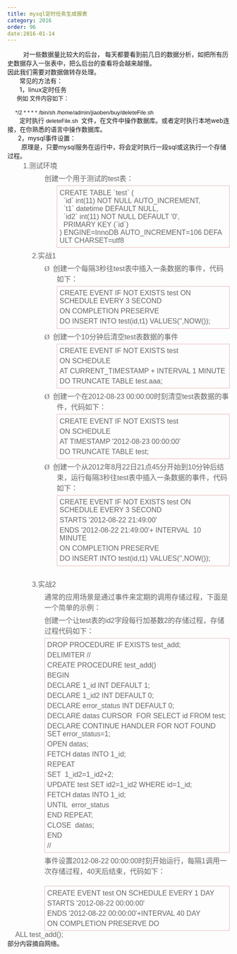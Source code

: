 ```yaml
---
title: mysql定时任务生成报表
category: 2016
order: 96
date:2016-01-14
---
```

<div>&nbsp; &nbsp; &nbsp; &nbsp; &nbsp;对一些数据量比较大的后台， 每天都要看到前几日的数据分析，如把所有历史数据存入一张表中，把么后台的查看将会越来越慢。<br/>
因此我们需要对数据做转存处理。<br/>
<span>&nbsp; &nbsp; &nbsp; &nbsp;常见的方法有：<br/>
&nbsp; &nbsp; &nbsp; &nbsp;1，linux定时任务<br/>
</span><p style="margin-top:0px;margin-bottom:14px;font-family:Verdana, Geneva, Arial, Helvetica, sans-serif;font-size:12.8000001907349px">&nbsp;&nbsp;&nbsp;&nbsp;&nbsp;&nbsp;例如 文件内容如下：</p>
<span style="font-family:Verdana, Geneva, Arial, Helvetica, sans-serif;font-size:12.8000001907349px">&nbsp; &nbsp; &nbsp;*/2 * * * * /bin/sh /home/admin/jiaoben/buy/deleteFile.sh&nbsp;</span><span>&nbsp;<br/>
<span>&nbsp; &nbsp; &nbsp; &nbsp;定时执行&nbsp;</span></span><span style="font-family:Verdana, Geneva, Arial, Helvetica, sans-serif;font-size:12.8000001907349px">deleteFile.sh&nbsp;</span><span>&nbsp;文件，在文件中操作数据库。或者定时执行本地web连接，在你熟悉的语言中操作数据库。<br/>
<span>&nbsp; &nbsp; &nbsp;&nbsp;2，mysql事件设置：<br/>
<span>&nbsp; &nbsp; &nbsp; &nbsp;&nbsp;原理是，只要mysql服务在运行中，将会定时执行一段sql或这执行一个存储过程。<br/>
<span>&nbsp; &nbsp; &nbsp; &nbsp; &nbsp;</span></span></span></span><span style="color:rgb(102, 102, 102);font-family:宋体, Arial;font-size:16px;text-indent:-21pt;word-wrap:break-word"><span style="word-wrap:break-word">1.</span></span><span style="color:rgb(102, 102, 102);font-size:16px;text-indent:-21pt;word-wrap:break-word;font-family:宋体">测试环境</span><p style="word-wrap:break-word;margin-top:5px;margin-bottom:5px;margin-left:63pt;padding:0px;color:rgb(102, 102, 102);font-family:宋体, Arial;font-size:16px"><span style="word-wrap:break-word;font-family:宋体">创建一个用于测试的</span><span style="word-wrap:break-word">test</span><span style="word-wrap:break-word;font-family:宋体">表：</span></p>

<div style="word-wrap:break-word;color:rgb(102, 102, 102);font-family:宋体, Arial;font-size:16px;border:1pt solid rgb(229, 184, 183);padding:1pt 4pt;margin-left:84pt;margin-right:0cm"><p style="word-wrap:break-word;margin-top:5px;margin-bottom:5px;margin-left:0cm;padding:0cm;border:none;background-image:initial;background-attachment:initial;background-size:initial;background-origin:initial;background-clip:initial;background-position:initial;background-repeat:initial"><span style="word-wrap:break-word">CREATE&nbsp;TABLE&nbsp;`test`&nbsp;(<br style="word-wrap:break-word">&nbsp;&nbsp;`id`&nbsp;int(11)&nbsp;NOT&nbsp;NULL&nbsp;AUTO_INCREMENT,<br style="word-wrap:break-word">&nbsp;&nbsp;`t1`&nbsp;datetime&nbsp;DEFAULT&nbsp;NULL,<br style="word-wrap:break-word">&nbsp;&nbsp;`id2`&nbsp;int(11)&nbsp;NOT&nbsp;NULL&nbsp;DEFAULT&nbsp;'0',<br style="word-wrap:break-word">&nbsp;&nbsp;PRIMARY&nbsp;KEY&nbsp;(`id`)<br style="word-wrap:break-word">)&nbsp;ENGINE=InnoDB&nbsp;AUTO_INCREMENT=106&nbsp;DEFAULT&nbsp;CHARSET=utf8</span></p>
</div>
<p style="word-wrap:break-word;margin-top:5px;margin-bottom:5px;margin-left:63pt;padding:0px;color:rgb(102, 102, 102);font-family:宋体, Arial;font-size:16px;text-indent:-21pt"><span style="word-wrap:break-word"><span style="word-wrap:break-word">2.</span></span><span style="word-wrap:break-word;font-family:宋体">实战</span><span style="word-wrap:break-word">1</span></p>
<p style="word-wrap:break-word;margin-top:5px;margin-bottom:5px;margin-left:84pt;padding:0px;color:rgb(102, 102, 102);font-family:宋体, Arial;font-size:16px;text-indent:-21pt"><span style="word-wrap:break-word;font-family:Wingdings"><span style="word-wrap:break-word">Ø<span style="word-wrap:break-word">&nbsp;&nbsp;</span></span></span><span style="word-wrap:break-word;font-family:宋体">创建一个每隔</span><span style="word-wrap:break-word">3</span><span style="word-wrap:break-word;font-family:宋体">秒往</span><span style="word-wrap:break-word">test</span><span style="word-wrap:break-word;font-family:宋体">表中插入一条数据的事件，代码如下：</span></p>

<div style="word-wrap:break-word;color:rgb(102, 102, 102);font-family:宋体, Arial;font-size:16px;border:1pt solid rgb(229, 184, 183);padding:1pt 4pt;margin-left:84pt;margin-right:0cm"><p style="word-wrap:break-word;margin-top:5px;margin-bottom:5px;margin-left:0cm;padding:0cm;border:none;background-image:initial;background-attachment:initial;background-size:initial;background-origin:initial;background-clip:initial;background-position:initial;background-repeat:initial"><span style="word-wrap:break-word">CREATE EVENT IF NOT EXISTS test ON SCHEDULE EVERY 3 SECOND</span></p>
<p style="word-wrap:break-word;margin-top:5px;margin-bottom:5px;margin-left:0cm;padding:0cm;border:none;background-image:initial;background-attachment:initial;background-size:initial;background-origin:initial;background-clip:initial;background-position:initial;background-repeat:initial"><span style="word-wrap:break-word">ON COMPLETION PRESERVE</span></p>
<p style="word-wrap:break-word;margin-top:5px;margin-bottom:5px;margin-left:0cm;padding:0cm;text-indent:0cm;border:none;background-image:initial;background-attachment:initial;background-size:initial;background-origin:initial;background-clip:initial;background-position:initial;background-repeat:initial"><span style="word-wrap:break-word">DO INSERT INTO test(id,t1) VALUES('',NOW());</span></p>
</div>
<p style="word-wrap:break-word;margin-top:5px;margin-bottom:5px;margin-left:84pt;padding:0px;color:rgb(102, 102, 102);font-family:宋体, Arial;font-size:16px;text-indent:-21pt"><span style="word-wrap:break-word;font-family:Wingdings"><span style="word-wrap:break-word">Ø<span style="word-wrap:break-word">&nbsp;&nbsp;</span></span></span><span style="word-wrap:break-word;font-family:宋体">创建一个</span><span style="word-wrap:break-word">10</span><span style="word-wrap:break-word;font-family:宋体">分钟后清空</span><span style="word-wrap:break-word">test</span><span style="word-wrap:break-word;font-family:宋体">表数据的事件</span></p>

<div style="word-wrap:break-word;color:rgb(102, 102, 102);font-family:宋体, Arial;font-size:16px;border:1pt solid rgb(229, 184, 183);padding:1pt 4pt;margin-left:84pt;margin-right:0cm"><p style="word-wrap:break-word;margin-top:5px;margin-bottom:5px;margin-left:0cm;padding:0cm;border:none;background-image:initial;background-attachment:initial;background-size:initial;background-origin:initial;background-clip:initial;background-position:initial;background-repeat:initial"><span style="word-wrap:break-word">CREATE EVENT IF NOT EXISTS test</span></p>
<p style="word-wrap:break-word;margin-top:5px;margin-bottom:5px;margin-left:0cm;padding:0cm;border:none;background-image:initial;background-attachment:initial;background-size:initial;background-origin:initial;background-clip:initial;background-position:initial;background-repeat:initial"><span style="word-wrap:break-word">ON SCHEDULE</span></p>
<p style="word-wrap:break-word;margin-top:5px;margin-bottom:5px;margin-left:0cm;padding:0cm;border:none;background-image:initial;background-attachment:initial;background-size:initial;background-origin:initial;background-clip:initial;background-position:initial;background-repeat:initial"><span style="word-wrap:break-word">AT CURRENT_TIMESTAMP + INTERVAL 1 MINUTE</span></p>
<p style="word-wrap:break-word;margin-top:5px;margin-bottom:5px;margin-left:0cm;padding:0cm;border:none;background-image:initial;background-attachment:initial;background-size:initial;background-origin:initial;background-clip:initial;background-position:initial;background-repeat:initial"><span style="word-wrap:break-word">DO TRUNCATE TABLE test.aaa;</span></p>
</div>
<p style="word-wrap:break-word;margin-top:5px;margin-bottom:5px;margin-left:84pt;padding:0px;color:rgb(102, 102, 102);font-family:宋体, Arial;font-size:16px;text-indent:-21pt"><span style="word-wrap:break-word;font-family:Wingdings"><span style="word-wrap:break-word">Ø<span style="word-wrap:break-word">&nbsp;&nbsp;</span></span></span><span style="word-wrap:break-word;font-family:宋体">创建一个在</span><span style="word-wrap:break-word">2012-08-23 00:00:00</span><span style="word-wrap:break-word;font-family:宋体">时刻清空</span><span style="word-wrap:break-word">test</span><span style="word-wrap:break-word;font-family:宋体">表数据的事件，代码如下：</span></p>

<div style="word-wrap:break-word;color:rgb(102, 102, 102);font-family:宋体, Arial;font-size:16px;border:1pt solid rgb(229, 184, 183);padding:1pt 4pt;margin-left:84pt;margin-right:0cm"><p style="word-wrap:break-word;margin-top:5px;margin-bottom:5px;margin-left:0cm;padding:0cm;border:none;background-image:initial;background-attachment:initial;background-size:initial;background-origin:initial;background-clip:initial;background-position:initial;background-repeat:initial"><span style="word-wrap:break-word">CREATE EVENT IF NOT EXISTS test</span></p>
<p style="word-wrap:break-word;margin-top:5px;margin-bottom:5px;margin-left:0cm;padding:0cm;border:none;background-image:initial;background-attachment:initial;background-size:initial;background-origin:initial;background-clip:initial;background-position:initial;background-repeat:initial"><span style="word-wrap:break-word">ON SCHEDULE</span></p>
<p style="word-wrap:break-word;margin-top:5px;margin-bottom:5px;margin-left:0cm;padding:0cm;border:none;background-image:initial;background-attachment:initial;background-size:initial;background-origin:initial;background-clip:initial;background-position:initial;background-repeat:initial"><span style="word-wrap:break-word">AT TIMESTAMP '2012-08-23 00:00:00'</span></p>
<p style="word-wrap:break-word;margin-top:5px;margin-bottom:5px;margin-left:0cm;padding:0cm;border:none;background-image:initial;background-attachment:initial;background-size:initial;background-origin:initial;background-clip:initial;background-position:initial;background-repeat:initial"><span style="word-wrap:break-word">DO TRUNCATE TABLE test;</span></p>
</div>
<p style="word-wrap:break-word;margin-top:5px;margin-bottom:5px;margin-left:84pt;padding:0px;color:rgb(102, 102, 102);font-family:宋体, Arial;font-size:16px;text-indent:-21pt"><span style="word-wrap:break-word;font-family:Wingdings"><span style="word-wrap:break-word">Ø<span style="word-wrap:break-word">&nbsp;&nbsp;</span></span></span><span style="word-wrap:break-word;font-family:宋体">创建一个从</span><span style="word-wrap:break-word">2012</span><span style="word-wrap:break-word;font-family:宋体">年</span><span style="word-wrap:break-word">8</span><span style="word-wrap:break-word;font-family:宋体">月</span><span style="word-wrap:break-word">22</span><span style="word-wrap:break-word;font-family:宋体">日</span><span style="word-wrap:break-word">21</span><span style="word-wrap:break-word;font-family:宋体">点</span><span style="word-wrap:break-word">45</span><span style="word-wrap:break-word;font-family:宋体">分开始到</span><span style="word-wrap:break-word">10</span><span style="word-wrap:break-word;font-family:宋体">分钟后结束，运行每隔</span><span style="word-wrap:break-word">3</span><span style="word-wrap:break-word;font-family:宋体">秒往</span><span style="word-wrap:break-word">test</span><span style="word-wrap:break-word;font-family:宋体">表中插入一条数据的事件，代码如下：</span></p>

<div style="word-wrap:break-word;color:rgb(102, 102, 102);font-family:宋体, Arial;font-size:16px;border:1pt solid rgb(229, 184, 183);padding:1pt 4pt;margin-left:84pt;margin-right:0cm"><p style="word-wrap:break-word;margin-top:5px;margin-bottom:5px;margin-left:0cm;padding:0cm;border:none;background-image:initial;background-attachment:initial;background-size:initial;background-origin:initial;background-clip:initial;background-position:initial;background-repeat:initial"><span style="word-wrap:break-word">CREATE EVENT IF NOT EXISTS test ON SCHEDULE EVERY 3 SECOND</span></p>
<p style="word-wrap:break-word;margin-top:5px;margin-bottom:5px;margin-left:0cm;padding:0cm;border:none;background-image:initial;background-attachment:initial;background-size:initial;background-origin:initial;background-clip:initial;background-position:initial;background-repeat:initial"><span style="word-wrap:break-word">STARTS '2012-08-22 21:49:00'<span style="word-wrap:break-word">&nbsp;</span></span></p>
<p style="word-wrap:break-word;margin-top:5px;margin-bottom:5px;margin-left:0cm;padding:0cm;border:none;background-image:initial;background-attachment:initial;background-size:initial;background-origin:initial;background-clip:initial;background-position:initial;background-repeat:initial"><span style="word-wrap:break-word">ENDS '2012-08-22 21:49:00'+ INTERVAL<span style="word-wrap:break-word">&nbsp;&nbsp;</span>10 MINUTE</span></p>
<p style="word-wrap:break-word;margin-top:5px;margin-bottom:5px;margin-left:0cm;padding:0cm;border:none;background-image:initial;background-attachment:initial;background-size:initial;background-origin:initial;background-clip:initial;background-position:initial;background-repeat:initial"><span style="word-wrap:break-word">ON COMPLETION PRESERVE</span></p>
<p style="word-wrap:break-word;margin-top:5px;margin-bottom:5px;margin-left:0cm;padding:0cm;border:none;background-image:initial;background-attachment:initial;background-size:initial;background-origin:initial;background-clip:initial;background-position:initial;background-repeat:initial"><span style="word-wrap:break-word">DO INSERT INTO test(id,t1) VALUES('',NOW());</span></p>
</div>
<p style="word-wrap:break-word;margin-top:5px;margin-bottom:5px;margin-left:63pt;padding:0px;color:rgb(102, 102, 102);font-family:宋体, Arial;font-size:16px;text-indent:0cm"><span style="word-wrap:break-word">&nbsp;</span></p>
<p style="word-wrap:break-word;margin-top:5px;margin-bottom:5px;margin-left:63pt;padding:0px;color:rgb(102, 102, 102);font-family:宋体, Arial;font-size:16px;text-indent:-21pt"><span style="word-wrap:break-word"><span style="word-wrap:break-word">3.</span></span><span style="word-wrap:break-word;font-family:宋体">实战</span><span style="word-wrap:break-word">2</span></p>
<p style="word-wrap:break-word;margin-top:5px;margin-bottom:5px;margin-left:63pt;padding:0px;color:rgb(102, 102, 102);font-family:宋体, Arial;font-size:16px"><span style="word-wrap:break-word;font-family:宋体">通常的应用场景是通过事件来定期的调用存储过程，下面是一个简单的示例：</span></p>
<p style="word-wrap:break-word;margin-top:5px;margin-bottom:5px;margin-left:63pt;padding:0px;color:rgb(102, 102, 102);font-family:宋体, Arial;font-size:16px"><span style="word-wrap:break-word;font-family:宋体">创建一个让</span><span style="word-wrap:break-word">test</span><span style="word-wrap:break-word;font-family:宋体">表的</span><span style="word-wrap:break-word">id2</span><span style="word-wrap:break-word;font-family:宋体">字段每行加基数</span><span style="word-wrap:break-word">2</span><span style="word-wrap:break-word;font-family:宋体">的存储过程，存储过程代码如下：</span></p>

<div style="word-wrap:break-word;color:rgb(102, 102, 102);font-family:宋体, Arial;font-size:16px;border:1pt solid rgb(229, 184, 183);padding:1pt 4pt;margin-left:63pt;margin-right:0cm"><p style="word-wrap:break-word;margin-top:5px;margin-bottom:5px;padding:0cm;border:none;background-image:initial;background-attachment:initial;background-size:initial;background-origin:initial;background-clip:initial;background-position:initial;background-repeat:initial"><span style="word-wrap:break-word">DROP PROCEDURE IF EXISTS test_add;</span></p>
<p style="word-wrap:break-word;margin-top:5px;margin-bottom:5px;padding:0cm;border:none;background-image:initial;background-attachment:initial;background-size:initial;background-origin:initial;background-clip:initial;background-position:initial;background-repeat:initial"><span style="word-wrap:break-word">DELIMITER //</span></p>
<p style="word-wrap:break-word;margin-top:5px;margin-bottom:5px;padding:0cm;border:none;background-image:initial;background-attachment:initial;background-size:initial;background-origin:initial;background-clip:initial;background-position:initial;background-repeat:initial"><span style="word-wrap:break-word">CREATE PROCEDURE test_add()</span></p>
<p style="word-wrap:break-word;margin-top:5px;margin-bottom:5px;padding:0cm;border:none;background-image:initial;background-attachment:initial;background-size:initial;background-origin:initial;background-clip:initial;background-position:initial;background-repeat:initial"><span style="word-wrap:break-word">BEGIN</span></p>
<p style="word-wrap:break-word;margin-top:5px;margin-bottom:5px;padding:0cm;border:none;background-image:initial;background-attachment:initial;background-size:initial;background-origin:initial;background-clip:initial;background-position:initial;background-repeat:initial"><span style="word-wrap:break-word">DECLARE 1_id INT DEFAULT 1;</span></p>
<p style="word-wrap:break-word;margin-top:5px;margin-bottom:5px;padding:0cm;border:none;background-image:initial;background-attachment:initial;background-size:initial;background-origin:initial;background-clip:initial;background-position:initial;background-repeat:initial"><span style="word-wrap:break-word">DECLARE 1_id2 INT DEFAULT 0;</span></p>
<p style="word-wrap:break-word;margin-top:5px;margin-bottom:5px;padding:0cm;border:none;background-image:initial;background-attachment:initial;background-size:initial;background-origin:initial;background-clip:initial;background-position:initial;background-repeat:initial"><span style="word-wrap:break-word">DECLARE error_status INT DEFAULT 0;</span></p>
<p style="word-wrap:break-word;margin-top:5px;margin-bottom:5px;padding:0cm;border:none;background-image:initial;background-attachment:initial;background-size:initial;background-origin:initial;background-clip:initial;background-position:initial;background-repeat:initial"><span style="word-wrap:break-word">DECLARE datas CURSOR<span style="word-wrap:break-word">&nbsp;&nbsp;</span>FOR SELECT id FROM test;</span></p>
<p style="word-wrap:break-word;margin-top:5px;margin-bottom:5px;padding:0cm;border:none;background-image:initial;background-attachment:initial;background-size:initial;background-origin:initial;background-clip:initial;background-position:initial;background-repeat:initial"><span style="word-wrap:break-word">DECLARE CONTINUE HANDLER FOR NOT FOUND SET error_status=1;</span></p>
<p style="word-wrap:break-word;margin-top:5px;margin-bottom:5px;padding:0cm;border:none;background-image:initial;background-attachment:initial;background-size:initial;background-origin:initial;background-clip:initial;background-position:initial;background-repeat:initial"><span style="word-wrap:break-word">OPEN datas;</span></p>
<p style="word-wrap:break-word;margin-top:5px;margin-bottom:5px;padding:0cm;border:none;background-image:initial;background-attachment:initial;background-size:initial;background-origin:initial;background-clip:initial;background-position:initial;background-repeat:initial"><span style="word-wrap:break-word">FETCH datas INTO 1_id;</span></p>
<p style="word-wrap:break-word;margin-top:5px;margin-bottom:5px;padding:0cm;border:none;background-image:initial;background-attachment:initial;background-size:initial;background-origin:initial;background-clip:initial;background-position:initial;background-repeat:initial"><span style="word-wrap:break-word">REPEAT</span></p>
<p style="word-wrap:break-word;margin-top:5px;margin-bottom:5px;padding:0cm;border:none;background-image:initial;background-attachment:initial;background-size:initial;background-origin:initial;background-clip:initial;background-position:initial;background-repeat:initial"><span style="word-wrap:break-word">SET<span style="word-wrap:break-word">&nbsp;&nbsp;</span>1_id2=1_id2+2;</span></p>
<p style="word-wrap:break-word;margin-top:5px;margin-bottom:5px;padding:0cm;border:none;background-image:initial;background-attachment:initial;background-size:initial;background-origin:initial;background-clip:initial;background-position:initial;background-repeat:initial"><span style="word-wrap:break-word">UPDATE test SET id2=1_id2 WHERE id=1_id;</span></p>
<p style="word-wrap:break-word;margin-top:5px;margin-bottom:5px;padding:0cm;border:none;background-image:initial;background-attachment:initial;background-size:initial;background-origin:initial;background-clip:initial;background-position:initial;background-repeat:initial"><span style="word-wrap:break-word">FETCH datas INTO 1_id;</span></p>
<p style="word-wrap:break-word;margin-top:5px;margin-bottom:5px;padding:0cm;border:none;background-image:initial;background-attachment:initial;background-size:initial;background-origin:initial;background-clip:initial;background-position:initial;background-repeat:initial"><span style="word-wrap:break-word">UNTIL<span style="word-wrap:break-word">&nbsp;&nbsp;</span>error_status</span></p>
<p style="word-wrap:break-word;margin-top:5px;margin-bottom:5px;padding:0cm;border:none;background-image:initial;background-attachment:initial;background-size:initial;background-origin:initial;background-clip:initial;background-position:initial;background-repeat:initial"><span style="word-wrap:break-word">END REPEAT;</span></p>
<p style="word-wrap:break-word;margin-top:5px;margin-bottom:5px;padding:0cm;border:none;background-image:initial;background-attachment:initial;background-size:initial;background-origin:initial;background-clip:initial;background-position:initial;background-repeat:initial"><span style="word-wrap:break-word">CLOSE<span style="word-wrap:break-word">&nbsp;&nbsp;</span>datas;</span></p>
<p style="word-wrap:break-word;margin-top:5px;margin-bottom:5px;padding:0cm;border:none;background-image:initial;background-attachment:initial;background-size:initial;background-origin:initial;background-clip:initial;background-position:initial;background-repeat:initial"><span style="word-wrap:break-word">END</span></p>
<p style="word-wrap:break-word;margin-top:5px;margin-bottom:5px;padding:0cm;border:none;background-image:initial;background-attachment:initial;background-size:initial;background-origin:initial;background-clip:initial;background-position:initial;background-repeat:initial"><span style="word-wrap:break-word">//</span></p>
</div>
<p style="word-wrap:break-word;margin-top:5px;margin-bottom:5px;margin-left:63pt;padding:0px;color:rgb(102, 102, 102);font-family:宋体, Arial;font-size:16px"><span style="word-wrap:break-word;font-family:宋体">事件设置</span><span style="word-wrap:break-word">2012-08-22 00:00:00</span><span style="word-wrap:break-word;font-family:宋体">时刻开始运行，每隔</span><span style="word-wrap:break-word">1</span><span style="word-wrap:break-word;font-family:宋体">调用一次存储过程，</span><span style="word-wrap:break-word">40</span><span style="word-wrap:break-word;font-family:宋体">天后结束，代码如下：</span></p>
<br/>

<div style="word-wrap:break-word;color:rgb(102, 102, 102);font-family:宋体, Arial;font-size:16px;border:1pt solid rgb(229, 184, 183);padding:1pt 4pt;margin-left:63pt;margin-right:0cm"><p style="word-wrap:break-word;margin-top:5px;margin-bottom:5px;padding:0cm;border:none;background-image:initial;background-attachment:initial;background-size:initial;background-origin:initial;background-clip:initial;background-position:initial;background-repeat:initial"><span style="word-wrap:break-word">CREATE EVENT test ON SCHEDULE EVERY 1 DAY</span></p>
<p style="word-wrap:break-word;margin-top:5px;margin-bottom:5px;padding:0cm;border:none;background-image:initial;background-attachment:initial;background-size:initial;background-origin:initial;background-clip:initial;background-position:initial;background-repeat:initial"><span style="word-wrap:break-word">STARTS '2012-08-22 00:00:00'</span></p>
<p style="word-wrap:break-word;margin-top:5px;margin-bottom:5px;padding:0cm;border:none;background-image:initial;background-attachment:initial;background-size:initial;background-origin:initial;background-clip:initial;background-position:initial;background-repeat:initial"><span style="word-wrap:break-word">ENDS '2012-08-22 00:00:00'+INTERVAL 40 DAY</span></p>
<p style="word-wrap:break-word;margin-top:5px;margin-bottom:5px;padding:0cm;border:none;background-image:initial;background-attachment:initial;background-size:initial;background-origin:initial;background-clip:initial;background-position:initial;background-repeat:initial"><span style="word-wrap:break-word">ON COMPLETION PRESERVE DO</span></p>
</div>
<span style="color:rgb(102, 102, 102);font-family:宋体, Arial;font-size:16px"> &nbsp;&nbsp;&nbsp;&nbsp;ALL test_add();</span><span><span><span><span>&nbsp;<br/>
部分内容摘自网络。</span></span></span></span><br/>
<br/>
</div>
